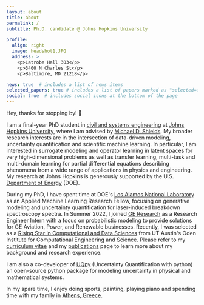 ```yaml
---
layout: about
title: about
permalink: /
subtitle: Ph.D. candidate @ Johns Hopkins University

profile:
  align: right
  image: headshot1.JPG
  address: >
    <p>Latrobe Hall 303</p>
    <p>3400 N Charles St</p>
    <p>Baltimore, MD 21218</p>

news: true  # includes a list of news items
selected_papers: true # includes a list of papers marked as "selected={true}"
social: true  # includes social icons at the bottom of the page
---
```


Hey, thanks for stopping by! :wave:

I am a final-year PhD student in [civil and systems engineering](https://engineering.jhu.edu/case/) at [Johns Hopkins University](https://www.jhu.edu/), where I am advised by [Michael D. Shields](https://engineering.jhu.edu/case/faculty/michael-d-shields/). My broader research interests are in the intersection of data-driven modeling, uncertainty quantification and scientific machine learning. In particular, I am interested in surrogate modeling and operator learning in latent spaces for very high-dimensional problems as well as transfer learning, multi-task and multi-domain learning for partial differential equations describing phenomena from a wide range of applications in physics and engineering. My research at Johns Hopkins is generously supported by the U.S. [Department of Energy](https://www.energy.gov/) (DOE). 

During my PhD, I have spent time at DOE's [Los Alamos National Laboratory](https://www.lanl.gov/) as an Applied Machine Learning Research Fellow, focusing on generative modeling and uncertainty quantification for laser-induced breakdown spectroscopy spectra. In Summer 2022, I joined [GE Research](https://www.ge.com/research/) as a Research Engineer Intern with a focus on probabilistic modeling to provide solutions for GE Aviation, Power, and Renewable businesses. Recently, I was selected as a [Rising Star in Computational and Data Sciences](https://risingstars.oden.utexas.edu/) from UT Austin's Oden Institute for Computational Engineering and Science. Please refer to my [curriculum vitae](_cv/) and my [publications](_publications/) page to learn more about my background and research experience.

I am also a co-developer of [UQpy](https://github.com/SURGroup/UQpy) (Uncertainty Quantification with python) an open-source python package for modeling uncertainty in physical and mathematical systems.

In my spare time, I enjoy doing sports, painting, playing piano and spending time with my family in [Athens, Greece](https://en.wikipedia.org/wiki/Athens).
